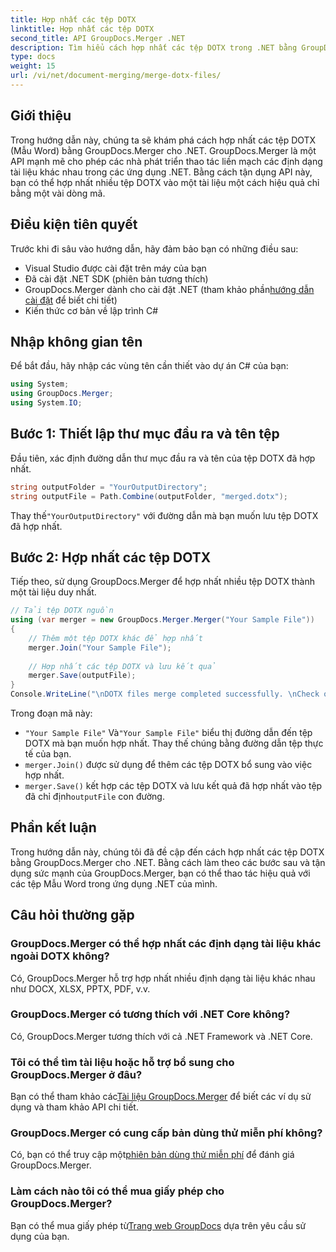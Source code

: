 ```yaml
---
title: Hợp nhất các tệp DOTX
linktitle: Hợp nhất các tệp DOTX
second_title: API GroupDocs.Merger .NET
description: Tìm hiểu cách hợp nhất các tệp DOTX trong .NET bằng GroupDocs.Merger một cách dễ dàng. Nâng cao khả năng thao tác tài liệu của bạn.
type: docs
weight: 15
url: /vi/net/document-merging/merge-dotx-files/
---
```

## Giới thiệu
Trong hướng dẫn này, chúng ta sẽ khám phá cách hợp nhất các tệp DOTX (Mẫu Word) bằng GroupDocs.Merger cho .NET. GroupDocs.Merger là một API mạnh mẽ cho phép các nhà phát triển thao tác liền mạch các định dạng tài liệu khác nhau trong các ứng dụng .NET. Bằng cách tận dụng API này, bạn có thể hợp nhất nhiều tệp DOTX vào một tài liệu một cách hiệu quả chỉ bằng một vài dòng mã.
## Điều kiện tiên quyết
Trước khi đi sâu vào hướng dẫn, hãy đảm bảo bạn có những điều sau:
- Visual Studio được cài đặt trên máy của bạn
- Đã cài đặt .NET SDK (phiên bản tương thích)
-  GroupDocs.Merger dành cho cài đặt .NET (tham khảo phần[hướng dẫn cài đặt](https://reference.groupdocs.com/merger/net/) để biết chi tiết)
- Kiến thức cơ bản về lập trình C#

## Nhập không gian tên
Để bắt đầu, hãy nhập các vùng tên cần thiết vào dự án C# của bạn:
```csharp
using System; 
using GroupDocs.Merger;
using System.IO;
```
## Bước 1: Thiết lập thư mục đầu ra và tên tệp
Đầu tiên, xác định đường dẫn thư mục đầu ra và tên của tệp DOTX đã hợp nhất.
```csharp
string outputFolder = "YourOutputDirectory";
string outputFile = Path.Combine(outputFolder, "merged.dotx");
```
 Thay thế`"YourOutputDirectory"` với đường dẫn mà bạn muốn lưu tệp DOTX đã hợp nhất.
## Bước 2: Hợp nhất các tệp DOTX
Tiếp theo, sử dụng GroupDocs.Merger để hợp nhất nhiều tệp DOTX thành một tài liệu duy nhất.
```csharp
// Tải tệp DOTX nguồn
using (var merger = new GroupDocs.Merger.Merger("Your Sample File"))
{
    // Thêm một tệp DOTX khác để hợp nhất
    merger.Join("Your Sample File");
    
    // Hợp nhất các tệp DOTX và lưu kết quả
    merger.Save(outputFile);
}
Console.WriteLine("\nDOTX files merge completed successfully. \nCheck output in {0}", outputFolder);
```
Trong đoạn mã này:
- `"Your Sample File"` Và`"Your Sample File"` biểu thị đường dẫn đến tệp DOTX mà bạn muốn hợp nhất. Thay thế chúng bằng đường dẫn tệp thực tế của bạn.
- `merger.Join()` được sử dụng để thêm các tệp DOTX bổ sung vào việc hợp nhất.
- `merger.Save()` kết hợp các tệp DOTX và lưu kết quả đã hợp nhất vào tệp đã chỉ định`outputFile` con đường.

## Phần kết luận
Trong hướng dẫn này, chúng tôi đã đề cập đến cách hợp nhất các tệp DOTX bằng GroupDocs.Merger cho .NET. Bằng cách làm theo các bước sau và tận dụng sức mạnh của GroupDocs.Merger, bạn có thể thao tác hiệu quả với các tệp Mẫu Word trong ứng dụng .NET của mình.

## Câu hỏi thường gặp
### GroupDocs.Merger có thể hợp nhất các định dạng tài liệu khác ngoài DOTX không?
Có, GroupDocs.Merger hỗ trợ hợp nhất nhiều định dạng tài liệu khác nhau như DOCX, XLSX, PPTX, PDF, v.v.
### GroupDocs.Merger có tương thích với .NET Core không?
Có, GroupDocs.Merger tương thích với cả .NET Framework và .NET Core.
### Tôi có thể tìm tài liệu hoặc hỗ trợ bổ sung cho GroupDocs.Merger ở đâu?
 Bạn có thể tham khảo các[Tài liệu GroupDocs.Merger](https://reference.groupdocs.com/merger/net/) để biết các ví dụ sử dụng và tham khảo API chi tiết.
### GroupDocs.Merger có cung cấp bản dùng thử miễn phí không?
 Có, bạn có thể truy cập một[phiên bản dùng thử miễn phí](https://releases.groupdocs.com/) để đánh giá GroupDocs.Merger.
### Làm cách nào tôi có thể mua giấy phép cho GroupDocs.Merger?
 Bạn có thể mua giấy phép từ[Trang web GroupDocs](https://purchase.groupdocs.com/buy) dựa trên yêu cầu sử dụng của bạn.
